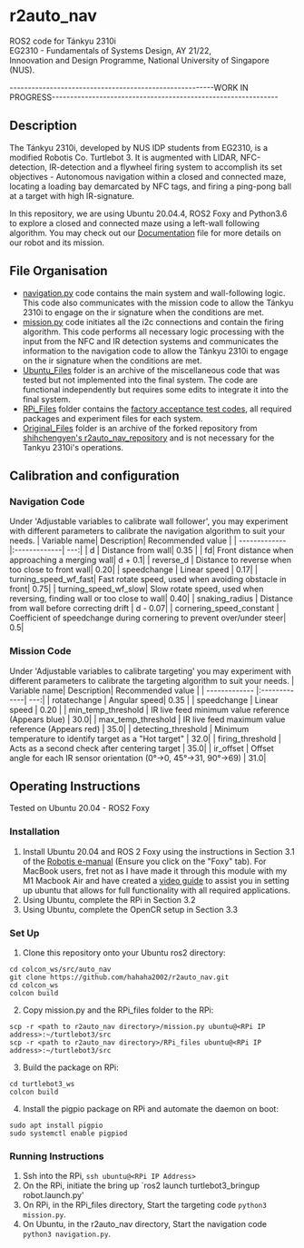 # r2auto_nav
ROS2 code for Tánkyu 2310i <br/>
EG2310 - Fundamentals of Systems Design, AY 21/22, <br/>
Innoovation and Design Programme, National University of Singapore (NUS). <br/>

--------------------------------------------------------WORK IN PROGRESS--------------------------------------------------------------
## Description
The Tánkyu 2310i, developed by NUS IDP students from EG2310, is a modified Robotis Co. Turtlebot 3. It is augmented with LIDAR, NFC-detection, IR-detection and a flywheel firing system to accomplish its set objectives - Autonomous navigation within a closed and connected maze, locating a loading bay demarcated by NFC tags, and firing a ping-pong ball at a target with high IR-signature.

In this repository, we are using Ubuntu 20.04.4, ROS2 Foxy and Python3.6 to explore a closed and connected maze using a left-wall following algorithm.
You may check out our [Documentation](https://www.youtube.com/watch?v=dQw4w9WgXcQ&ab_channel=RickAstley) file for more details on our robot and its mission.

## File Organisation
- [navigation.py](https://github.com/hahaha2002/r2auto_nav/blob/main/navigationcombine.py) code contains the main system and wall-following logic. This code also communicates with the mission code to allow the Tánkyu 2310i to engage on the ir signature when the conditions are met.
- [mission.py](https://github.com/hahaha2002/r2auto_nav/blob/main/mission.py) code initiates all the i2c connections and contain the firing algorithm. This code performs all necessary logic processing with the input from the NFC and IR detection systems and communicates the information to the navigation code to allow the Tánkyu 2310i to engage on the ir signature when the conditions are met.
- [Ubuntu_Files](https://github.com/hahaha2002/r2auto_nav/tree/main/Ubuntu_Files) folder is an archive of the miscellaneous code that was tested but not implemented into the final system. The code are functional independently but requires some edits to integrate it into the final system.
- [RPi_Files](https://github.com/hahaha2002/r2auto_nav/tree/main/RPi_Files) folder contains the [factory acceptance test codes](https://github.com/hahaha2002/r2auto_nav/tree/main/RPi_Files/fac_test), all required packages and experiment files for each system. 
- [Original_Files](https://github.com/hahaha2002/r2auto_nav/tree/main/Original_Files) folder is an archive of the forked repository from [shihchengyen's r2auto_nav_repository](https://github.com/shihchengyen/r2auto_nav) and is not necessary for the Tankyu 2310i's operations.

## Calibration and configuration
### Navigation Code
Under 'Adjustable variables to calibrate wall follower', you may experiment with different parameters to calibrate the navigation algorithm to suit your needs.
| Variable name| Description| Recommended value  |
| ------------- |:-------------| ---:|
| d | Distance from wall| 0.35 |
| fd| Front distance when approaching a merging wall| d + 0.1|
| reverse_d | Distance to reverse when too close to front wall| 0.20|
| speedchange | Linear speed | 0.17|
| turning_speed_wf_fast| Fast rotate speed, used when avoiding obstacle in front| 0.75|
| turning_speed_wf_slow| Slow rotate speed, used when reversing, finding wall or too close to wall| 0.40|
| snaking_radius | Distance from wall before correcting drift | d - 0.07|
| cornering_speed_constant | Coefficient of speedchange during cornering to prevent over/under steer| 0.5|

### Mission Code
Under 'Adjustable variables to calibrate targeting' you may experiment with different parameters to calibrate the targeting algorithm to suit your needs.
| Variable name| Description| Recommended value  |
| ------------- |:-------------| ---:|
| rotatechange | Angular speed| 0.35 |
| speedchange | Linear speed | 0.20 |
| min_temp_threshold | IR live feed minimum value reference (Appears blue) | 30.0|
| max_temp_threshold | IR live feed maximum value reference (Appears red) | 35.0|
| detecting_threshold | Minimum temperature to identify target as a "Hot target" | 32.0|
| firing_threshold | Acts as a second check after centering target | 35.0|
| ir_offset | Offset angle for each IR sensor orientation (0°→0, 45°→31, 90°→69) | 31.0|

## Operating Instructions
Tested on Ubuntu 20.04 - ROS2 Foxy
### Installation
1. Install Ubuntu 20.04 and ROS 2 Foxy using the instructions in Section 3.1 of the [Robotis e-manual](https://emanual.robotis.com/docs/en/platform/turtlebot3/quick-start/#pc-setup) (Ensure you click on the "Foxy" tab).
For MacBook users, fret not as I have made it through this module with my M1 Macbook Air and have created a [video guide](https://youtu.be/suntoEurFio) to assist you in setting up ubuntu that allows for full functionality with all required applications.
3. Using Ubuntu, complete the RPi in Section 3.2
4. Using Ubuntu, complete the OpenCR setup in Section 3.3 

### Set Up
1. Clone this repository onto your Ubuntu ros2 directory: <br/>
``` 
cd colcon_ws/src/auto_nav
git clone https://github.com/hahaha2002/r2auto_nav.git 
cd colcon_ws
colcon build
```
2. Copy mission.py and the RPi_files folder to the RPi: <br/>
``` 
scp -r <path to r2auto_nav directory>/mission.py ubuntu@<RPi IP address>:~/turtlebot3/src 
scp -r <path to r2auto_nav directory>/RPi_files ubuntu@<RPi IP address>:~/turtlebot3/src 
```
3. Build the package on RPi: <br/>
``` 
cd turtlebot3_ws 
colcon build 
```
4. Install the pigpio package on RPi and automate the daemon on boot:
```
sudo apt install pigpio
sudo systemctl enable pigpiod
```

### Running Instructions
1. Ssh into the RPi, `ssh ubuntu@<RPi IP Address>`
2. On the RPi, initiate the bring up `ros2 launch turtlebot3_bringup robot.launch.py'
3. On RPi, in the RPi_files directory, Start the targeting code `python3 mission.py`.
4. On Ubuntu, in the r2auto_nav directory, Start the navigation code `python3 navigation.py`.





